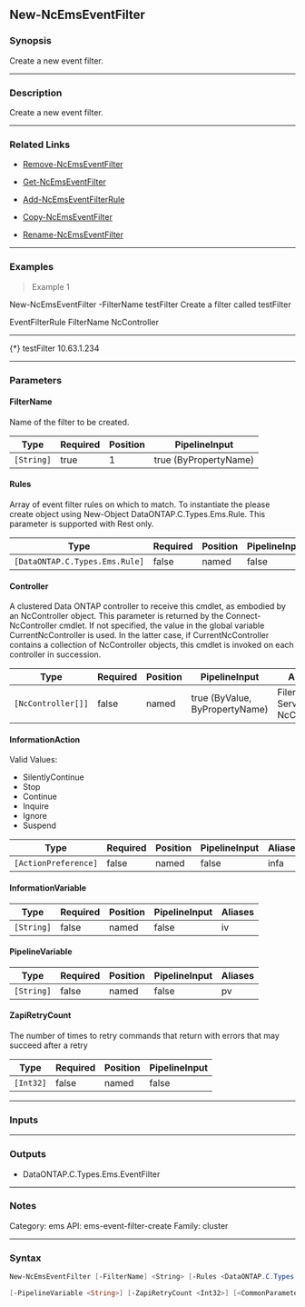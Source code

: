 New-NcEmsEventFilter
--------------------

### Synopsis
Create a new event filter.

---

### Description

Create a new event filter.

---

### Related Links
* [Remove-NcEmsEventFilter](Remove-NcEmsEventFilter)

* [Get-NcEmsEventFilter](Get-NcEmsEventFilter)

* [Add-NcEmsEventFilterRule](Add-NcEmsEventFilterRule)

* [Copy-NcEmsEventFilter](Copy-NcEmsEventFilter)

* [Rename-NcEmsEventFilter](Rename-NcEmsEventFilter)

---

### Examples
> Example 1

New-NcEmsEventFilter -FilterName testFilter
Create a filter called testFilter

EventFilterRule                         FilterName                              NcController
---------------                         ----------                              ------------
{*}                                     testFilter                              10.63.1.234

---

### Parameters
#### **FilterName**
Name of the filter to be created.

|Type      |Required|Position|PipelineInput        |
|----------|--------|--------|---------------------|
|`[String]`|true    |1       |true (ByPropertyName)|

#### **Rules**
Array of event filter rules on which to match. To instantiate the please create object using New-Object DataONTAP.C.Types.Ems.Rule. This parameter is supported with Rest only.

|Type                          |Required|Position|PipelineInput|
|------------------------------|--------|--------|-------------|
|`[DataONTAP.C.Types.Ems.Rule]`|false   |named   |false        |

#### **Controller**
A clustered Data ONTAP controller to receive this cmdlet, as embodied by an NcController object.  This parameter is returned by the Connect-NcController cmdlet.  If not specified, the value in the global variable CurrentNcController is used.  In the latter case, if CurrentNcController contains a collection of NcController objects, this cmdlet is invoked on each controller in succession.

|Type              |Required|Position|PipelineInput                 |Aliases                          |
|------------------|--------|--------|------------------------------|---------------------------------|
|`[NcController[]]`|false   |named   |true (ByValue, ByPropertyName)|Filer<br/>Server<br/>NcController|

#### **InformationAction**

Valid Values:

* SilentlyContinue
* Stop
* Continue
* Inquire
* Ignore
* Suspend

|Type                |Required|Position|PipelineInput|Aliases|
|--------------------|--------|--------|-------------|-------|
|`[ActionPreference]`|false   |named   |false        |infa   |

#### **InformationVariable**

|Type      |Required|Position|PipelineInput|Aliases|
|----------|--------|--------|-------------|-------|
|`[String]`|false   |named   |false        |iv     |

#### **PipelineVariable**

|Type      |Required|Position|PipelineInput|Aliases|
|----------|--------|--------|-------------|-------|
|`[String]`|false   |named   |false        |pv     |

#### **ZapiRetryCount**
The number of times to retry commands that return with errors that may succeed after a retry

|Type     |Required|Position|PipelineInput|
|---------|--------|--------|-------------|
|`[Int32]`|false   |named   |false        |

---

### Inputs

---

### Outputs
* DataONTAP.C.Types.Ems.EventFilter

---

### Notes
Category: ems
API: ems-event-filter-create
Family: cluster

---

### Syntax
```PowerShell
New-NcEmsEventFilter [-FilterName] <String> [-Rules <DataONTAP.C.Types.Ems.Rule>] [-Controller <NcController[]>] [-InformationAction <ActionPreference>] [-InformationVariable <String>] 
```
```PowerShell
[-PipelineVariable <String>] [-ZapiRetryCount <Int32>] [<CommonParameters>]
```
